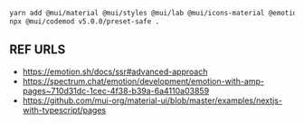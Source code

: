 ```bash
yarn add @mui/material @mui/styles @mui/lab @mui/icons-material @emotion/react @emotion/styled @emotion/server
npx @mui/codemod v5.0.0/preset-safe .

```

## REF URLS
- https://emotion.sh/docs/ssr#advanced-approach
- https://spectrum.chat/emotion/development/emotion-with-amp-pages~710d31dc-1cec-4f38-b39a-6a4110a03859
- https://github.com/mui-org/material-ui/blob/master/examples/nextjs-with-typescript/pages